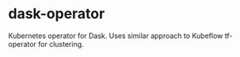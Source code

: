 # dask-operator

Kubernetes operator for Dask. Uses similar approach to Kubeflow tf-operator for clustering.

